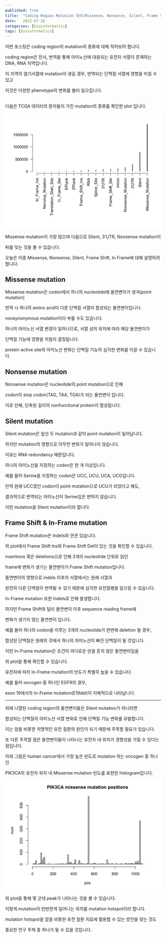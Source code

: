 ```yaml
---
published: true
title:  "Coding Region Mutation 정리(Missense, Nonsense, Silent, Frame Shift, In-Frame mutation"
date:   2022-07-26 
categories: [bioinformatics]
tags: [bioinformatics]
---
```


이번 포스팅은 coding region의 mutation의 종류에 대해 적어보려 합니다.
<br/>


coding region은 전사, 번역을 통해 아미노산에 대응되는 유전자 서열이 존재하는 DNA, RNA 지역입니다. 

이 지역의 염기서열에 mutation이 생길 경우, 번역되는 단백질 서열에 영향을 미칠 수 있고

이것은 다양한 phenotype의 변화를 불러 일으킵니다.
<br/>
<br/>

다음은 TCGA 데이터의 환자들이 가진 mutation의 종류를 확인한 plot 입니다. 

![mutation_sort.jpeg](/images/post-images/mutation_sort.jpeg)

Missense mutation이 가장 많으며 다음으로 Silent, 3’UTR, Nonsense mutation이

뒤를 잇는 것을 볼 수 있습니다. 
<br/>

오늘은 이중 Missense, Nonsense, Silent, Frame Shift, In Frame에 대해 설명하려 합니다. 
<br/>

## Missense mutation

Missense mutation은 codon에서 하나의 nucleotide에 돌연변이가 생겨(point mutation)

번역 시 하나의 amino acid이 다른 단백질 서열이 합성되는 돌연변이입니다. 

nonsynonymous mutation이라 부를 수도 있습니다.

하나의 아미노산 서열 변경이 일어나므로, 서열 상의 위치에 따라 해당 돌연변이가

단백질 기능에 영향을 끼칠지 결정됩니다.

protein active site의 아미노산 변화는 단백질 기능의 심각한 변화를 이끌 수 있습니다. 
<br/>


## Nonsense mutation

Nonsense mutation은 nucleotide의 point mutation으로 인해 

codon이 stop codon(TAG, TAA, TGA)가 되는 돌연변이 입니다. 

이로 인해, 단축된 길이의 nonfunctional protein이 합성됩니다. 
<br/>


## Silent mutation

Silent mutation은 앞선 두 mutation과 같이 point mutation이 일어납니다.

하지만 mutation의 영향으로 아무런 변화가 일어나지 않습니다. 

이유는 RNA redundancy 때문입니다.

하나의 아미노산을 지정하는 codon은 한 개 이상입니다. 
<br/>

예를 들어 Serine을 지정하는 codon은 UCC, UCU, UCA, UCG입니다.

만약 원래 UCC였던 codon이 point mutation으로 UCU가 되었다고 해도, 

결과적으로 번역되는 아미노산이 Serine임은 변하지 않습니다.

이런 mutation을 Silent mutation이라 합니다. 
<br/>


## Frame Shift & In-Frame mutation

Frame Shift mutation은 Indels와 연관 있습니다.

위 plot에서 Frame Shift Ins와 Frame Shift Del이 있는 것을 확인할 수 있습니다. 

insertions 혹은 deletions으로 인해 3개의 nucleotide 단위로 읽던

frame에 변화가 생기는 돌연변이가 Frame Shift mutation입니다. 

돌연변이의 영향으로 indels 이후의 서열에서는 원래 서열과 

완전히 다른 단백질이 번역될 수 있기 때문에 심각한 유전질병을 일으킬 수 있습니다. 

In-Frame mutation 또한 Indels로 인해 발생합니다. 
<br/>

하지만 Frame Shift와 달리 돌연변이 이후 sequence reading frame에 

변화가 생기지 않는 돌연변이 입니다. 

예를 들어 하나의 codon을 이루는 3개의 nucleotide가 한번에 deletion 될 경우,

합성된 단백질은 원래의 것에서 하나의 아미노산이 빠진 단백질이 될 것입니다. 

이런 In-Frame mutation은 조건이 까다로운 만큼 흔치 않은 돌연변이임을 

위 plot을 통해 확인할 수 있습니다. 
<br/>

유전자에 따라 In-Frame mutation의 빈도가 특별히 높을 수 있습니다.

예를 들어 oncogen 중 하나인 EGFR의 경우, 

exon 19에서의 In-Frame mutation(E19del)이 지배적으로 나타납니다. 
<br/>

---

위에 나열된 coding region의 돌연변이들은 Silent mutation가 아니라면 

합성되는 단백질의 아미노산 서열 변화로 인해 단백질 기능 변화를 유발합니다.

이는 암을 비롯한 치명적인 유전 질환의 원인이 되기 때문에 주목할 필요가 있습니다.
<br/>

또 다른 주목할 점은 돌연변이들이 나타나는 유전자 내 위치가 경향성을 가질 수 있다는 점입니다. 

아래 그림은 human cancer에서 가장 높은 빈도로 mutation 하는 oncogen 중 하나인

PIK3CA의 유전자 위치 내 Missense mutation 빈도를 표현한 histogram입니다.

![pik3ca_position.jpeg](/images/post-images/pik3ca_position.jpeg)

위 plot을 통해 몇 군데 peak가 나타나는 것을 볼 수 있습니다.

이렇게 mutation이 빈번한게 일어나는 위치를 mutation hotspot이라 합니다. 

mutation hotspot을 암을 비롯한 유전 질환 치료에 활용할 수 있는 방안을 찾는 것도 

중요한 연구 주제 중 하나가 될 수 있을 것입니다.